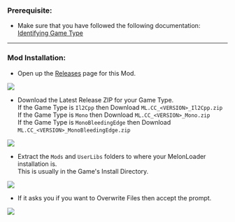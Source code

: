 ### Prerequisite:

- Make sure that you have followed the following documentation:  
[Identifying Game Type](https://github.com/LavaGang/ML_CrowdControl/blob/master/Documentation/Identifying_Game_Type.md)  

---

### Mod Installation:

- Open up the [Releases](https://github.com/LavaGang/ML_CrowdControl/releases) page for this Mod.

<img src="https://github.com/LavaGang/ML_CrowdControl/raw/master/Documentation/Images/b1.png">

- Download the Latest Release ZIP for your Game Type.  
If the Game Type is ``Il2Cpp`` then Download ``ML.CC_<VERSION>_Il2Cpp.zip``  
If the Game Type is ``Mono`` then Download ``ML.CC_<VERSION>_Mono.zip``  
If the Game Type is ``MonoBleedingEdge`` then Download ``ML.CC_<VERSION>_MonoBleedingEdge.zip``

<img src="https://github.com/LavaGang/ML_CrowdControl/raw/master/Documentation/Images/b2.png">

- Extract the ``Mods`` and ``UserLibs`` folders to where your MelonLoader installation is.  
This is usually in the Game's Install Directory.

<img src="https://github.com/LavaGang/ML_CrowdControl/raw/master/Documentation/Images/b3.png">

- If it asks you if you want to Overwrite Files then accept the prompt.

<img src="https://github.com/LavaGang/ML_CrowdControl/raw/master/Documentation/Images/b4.png">
